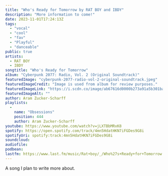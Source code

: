 ```yaml
---
title: "Who's Ready for Tomorrow by RAT BOY and IBDY"
description: "More information to come!"
date: 2023-11-01T17:24:13Z
tags:
  - "vocal"
  - "cool"
  - "fav"
  - "Playful"
  - "danceable"
public: true
artists:
  - RAT BOY
  - IBDY
songtitle: "Who's Ready for Tomorrow"
album: "Cyberpunk 2077: Radio, Vol. 2 (Original Soundtrack)"
featuredImage: "cyberpunk-2077-radio-vol-2-original-soundtrack.jpeg"
featuredImageCredit: "Image is used from album for review purposes."
featuredImageLink: "https://i.scdn.co/image/ab67616d0000b273a91a5b301baac1f46e6f30eb"
featuredImageAlt: ""
author: Aram Zucker-Scharff
playlists:
  -
    name: "Obsessions"
    position: 444
    author: Aram Zucker-Scharff
youtube: https://www.youtube.com/watch?v=jLXTBbMRxK8
spotify: https://open.spotify.com/track/4mn5HdatHKN7iFGDes9G8i
spotifyUri: spotify:track:4mn5HdatHKN7iFGDes9G8i
soundcloud:
audiofile:
podbean:
lastfm: https://www.last.fm/music/Rat+boy/_/Who%27s+Ready+for+Tomorrow
---
```


A song I plan to write more about.
		